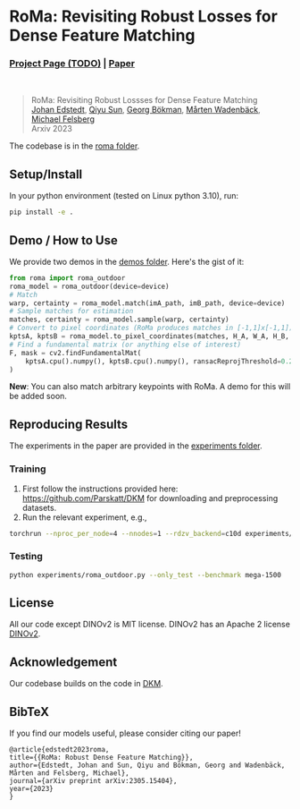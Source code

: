# RoMa: Revisiting Robust Losses for Dense Feature Matching
### [Project Page (TODO)](https://parskatt.github.io/RoMa) | [Paper](https://arxiv.org/abs/2305.15404)
<br/>

> RoMa: Revisiting Robust Lossses for Dense Feature Matching  
> [Johan Edstedt](https://scholar.google.com/citations?user=Ul-vMR0AAAAJ), [Qiyu Sun](https://scholar.google.com/citations?user=HS2WuHkAAAAJ), [Georg Bökman](https://scholar.google.com/citations?user=FUE3Wd0AAAAJ), [Mårten Wadenbäck](https://scholar.google.com/citations?user=6WRQpCQAAAAJ), [Michael Felsberg](https://scholar.google.com/citations?&user=lkWfR08AAAAJ)  
> Arxiv 2023


The codebase is in the [roma folder](roma).

## Setup/Install
In your python environment (tested on Linux python 3.10), run:
```bash
pip install -e .
```
## Demo / How to Use
We provide two demos in the [demos folder](demo).
Here's the gist of it:
```python
from roma import roma_outdoor
roma_model = roma_outdoor(device=device)
# Match
warp, certainty = roma_model.match(imA_path, imB_path, device=device)
# Sample matches for estimation
matches, certainty = roma_model.sample(warp, certainty)
# Convert to pixel coordinates (RoMa produces matches in [-1,1]x[-1,1])
kptsA, kptsB = roma_model.to_pixel_coordinates(matches, H_A, W_A, H_B, W_B)
# Find a fundamental matrix (or anything else of interest)
F, mask = cv2.findFundamentalMat(
    kptsA.cpu().numpy(), kptsB.cpu().numpy(), ransacReprojThreshold=0.2, method=cv2.USAC_MAGSAC, confidence=0.999999, maxIters=10000
)
```

**New**: You can also match arbitrary keypoints with RoMa. A demo for this will be added soon.

## Reproducing Results
The experiments in the paper are provided in the [experiments folder](experiments).

### Training
1. First follow the instructions provided here: https://github.com/Parskatt/DKM for downloading and preprocessing datasets.
2. Run the relevant experiment, e.g.,
```bash
torchrun --nproc_per_node=4 --nnodes=1 --rdzv_backend=c10d experiments/roma_outdoor.py
```
### Testing
```bash
python experiments/roma_outdoor.py --only_test --benchmark mega-1500
```
## License
All our code except DINOv2 is MIT license.
DINOv2 has an Apache 2 license [DINOv2](https://github.com/facebookresearch/dinov2/blob/main/LICENSE).

## Acknowledgement
Our codebase builds on the code in [DKM](https://github.com/Parskatt/DKM).

## BibTeX
If you find our models useful, please consider citing our paper!
```
@article{edstedt2023roma,
title={{RoMa: Robust Dense Feature Matching}},
author={Edstedt, Johan and Sun, Qiyu and Bökman, Georg and Wadenbäck, Mårten and Felsberg, Michael},
journal={arXiv preprint arXiv:2305.15404},
year={2023}
}
```
